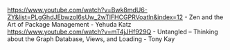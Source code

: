 https://www.youtube.com/watch?v=Bwk8mdU6-ZY&list=PLgGhdJEbwzoI6sUw_2wTlFHCGPRVoatln&index=12 - Zen and the Art of Package Management - Yehuda Katz
https://www.youtube.com/watch?v=mT4jJHf929Q - Untangled – Thinking about the Graph Database, Views, and Loading - Tony Kay
